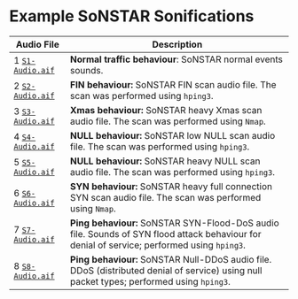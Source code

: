 # Example SoNSTAR Sonifications

| Audio File | Description |
| ------------- | --------------- |
| 1 [`S1-Audio.aif`](S1-Audio.aif) | **Normal traffic behaviour**:  SoNSTAR normal events sounds.|
| 2 [`S2-Audio.aif`](S2-Audio.aif) | **FIN behaviour:**  SoNSTAR FIN scan audio file. The scan was performed using `hping3`. |
| 3 [`S3-Audio.aif`](S3-Audio.aif) | **Xmas behaviour:**  SoNSTAR heavy Xmas scan audio file. The scan was performed using `Nmap`. |
| 4 [`S4-Audio.aif`](S4-Audio.aif)| **NULL behaviour:**  SoNSTAR low NULL scan audio file. The scan was performed using `hping3`.|
| 5 [`S5-Audio.aif`](S5-Audio.aif) | **NULL behaviour:**  SoNSTAR heavy NULL scan audio file. The scan was performed using `hping3`. |
| 6 [`S6-Audio.aif`](S6-Audio.aif) | **SYN behaviour:**  SoNSTAR heavy full connection SYN scan audio file. The scan was performed using `Nmap`. |
| 7 [`S7-Audio.aif`](S7-Audio.aif) | **Ping behaviour:**  SoNSTAR SYN-Flood-DoS audio file. Sounds of SYN flood attack behaviour for denial of service; performed using `hping3`. |
| 8 [`S8-Audio.aif`](S8-Audio.aif) | **Ping behaviour:**  SoNSTAR Null-DDoS audio file. DDoS (distributed denial of service) using null packet types; performed using `hping3`. |
